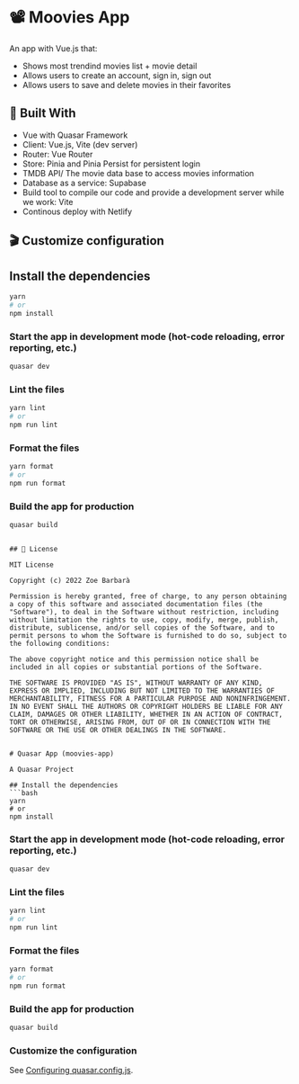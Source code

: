 # 📽️ Moovies App

An app with Vue.js that:

- Shows most trendind movies list + movie detail
- Allows users to create an account, sign in, sign out
- Allows users to save and delete movies in their favorites

## 🍿 Built With

- Vue with Quasar Framework
- Client: Vue.js, Vite (dev server)
- Router: Vue Router
- Store: Pinia and Pinia Persist for persistent login
- TMDB API/ The movie data base to access movies information
- Database as a service: Supabase
- Build tool to compile our code and provide a development server while we work: Vite
- Continous deploy with Netlify

## 🎬 Customize configuration

## Install the dependencies

```bash
yarn
# or
npm install
```

### Start the app in development mode (hot-code reloading, error reporting, etc.)

```bash
quasar dev
```

### Lint the files

```bash
yarn lint
# or
npm run lint
```

### Format the files

```bash
yarn format
# or
npm run format
```

### Build the app for production

```bash
quasar build
```

````

## 📀 License

MIT License

Copyright (c) 2022 Zoe Barbarà

Permission is hereby granted, free of charge, to any person obtaining a copy of this software and associated documentation files (the "Software"), to deal in the Software without restriction, including without limitation the rights to use, copy, modify, merge, publish, distribute, sublicense, and/or sell copies of the Software, and to permit persons to whom the Software is furnished to do so, subject to the following conditions:

The above copyright notice and this permission notice shall be included in all copies or substantial portions of the Software.

THE SOFTWARE IS PROVIDED "AS IS", WITHOUT WARRANTY OF ANY KIND, EXPRESS OR IMPLIED, INCLUDING BUT NOT LIMITED TO THE WARRANTIES OF MERCHANTABILITY, FITNESS FOR A PARTICULAR PURPOSE AND NONINFRINGEMENT. IN NO EVENT SHALL THE AUTHORS OR COPYRIGHT HOLDERS BE LIABLE FOR ANY CLAIM, DAMAGES OR OTHER LIABILITY, WHETHER IN AN ACTION OF CONTRACT, TORT OR OTHERWISE, ARISING FROM, OUT OF OR IN CONNECTION WITH THE SOFTWARE OR THE USE OR OTHER DEALINGS IN THE SOFTWARE.


# Quasar App (moovies-app)

A Quasar Project

## Install the dependencies
```bash
yarn
# or
npm install
````

### Start the app in development mode (hot-code reloading, error reporting, etc.)

```bash
quasar dev
```

### Lint the files

```bash
yarn lint
# or
npm run lint
```

### Format the files

```bash
yarn format
# or
npm run format
```

### Build the app for production

```bash
quasar build
```

### Customize the configuration

See [Configuring quasar.config.js](https://v2.quasar.dev/quasar-cli-vite/quasar-config-js).
